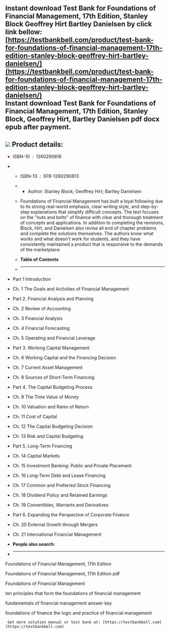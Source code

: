 Instant download **Test Bank for Foundations of Financial Management, 17th Edition, Stanley Block Geoffrey Hirt Bartley Danielsen** by click link bellow:  
[https://testbankbell.com/product/test-bank-for-foundations-of-financial-management-17th-edition-stanley-block-geoffrey-hirt-bartley-danielsen/](https://testbankbell.com/product/test-bank-for-foundations-of-financial-management-17th-edition-stanley-block-geoffrey-hirt-bartley-danielsen/)  
**Instant download Test Bank for Foundations of Financial Management, 17th Edition, Stanley Block, Geoffrey Hirt, Bartley Danielsen pdf docx epub after payment.**
------------------------------------------------------------------------------------------------------------------------------------------------------------------


![](https://testbankbell.com/wp-content/uploads/2023/05/9781260013917_TestBank.jpeg)
**Product details:**
--------------------


* ISBN-10 ‏ : ‎ 1260290816
* * ISBN-13 ‏ : ‎ 978-1260290813
  * * Author: Stanley Block; Geoffrey Hirt; Bartley Danielsen
   
  * Foundations of Financial Management has built a loyal following due to its strong real-world emphasis, clear writing style, and step-by-step explanations that simplify difficult concepts. The text focuses on the "nuts and bolts" of finance with clear and thorough treatment of concepts and applications. In addition to completing the revisions, Block, Hirt, and Danielsen also revise all end of chapter problems and complete the solutions themselves. The authors know what works and what doesn't work for students, and they have consistently maintained a product that is responsive to the demands of the marketplace.
  * **Table of Contents**
  * ---------------------
 
* Part 1 Introduction
* Ch. 1 The Goals and Activities of Financial Management

* Part 2. Financial Analysis and Planning
* Ch. 2 Review of Accounting
* Ch. 3 Financial Analysis
* Ch. 4 Financial Forecasting
* Ch. 5 Operating and Financial Leverage

* Part 3. Working Capital Management
* Ch. 6 Working Capital and the Financing Decision
* Ch. 7 Current Asset Management
* Ch. 8 Sources of Short-Term Financing

* Part 4. The Capital Budgeting Process
* Ch. 9 The Time Value of Money
* Ch. 10 Valuation and Rates of Return
* Ch. 11 Cost of Capital
* Ch. 12 The Capital Budgeting Decision
* Ch. 13 Risk and Capital Budgeting

* Part 5. Long-Term Financing
* Ch. 14 Capital Markets
* Ch. 15 Investment Banking: Public and Private Placement
* Ch. 16 Long-Term Debt and Lease Financing
* Ch. 17 Common and Preferred Stock Financing
* Ch. 18 Dividend Policy and Retained Earnings
* Ch. 19 Convertibles, Warrants and Derivatives

* Part 6. Expanding the Perspective of Corporate Finance
* Ch. 20 External Growth through Mergers
* Ch. 21 International Financial Management
* **People also search:**
* -----------------------

Foundations of Financial Management, 17th Edition

Foundations of Financial Management, 17th Edition pdf

Foundations of Financial Management

ten principles that form the foundations of financial management

fundamentals of financial management answer key

foundations of finance the logic and practice of financial management




     Get more solution manual or test bank at: [https://testbankbell.com](https://testbankbell.com)
